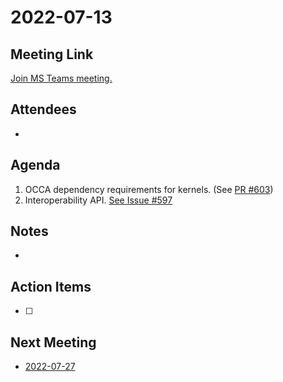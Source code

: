 # 2022-07-13

## Meeting Link

[Join MS Teams meeting.](https://teams.microsoft.com/l/meetup-join/19%3ameeting_OTE5ZWMwMGUtN2I5OS00ZDBjLWE2YzUtOGM1MzE2OWNiMDhk%40thread.v2/0?context=%7b%22Tid%22%3a%220cfca185-25f7-49e3-8ae7-704d5326e285%22%2c%22Oid%22%3a%22e76e8444-bf17-4212-b407-066369e3264c%22%7d)

## Attendees

- 

## Agenda

1. OCCA dependency requirements for kernels. (See [PR \#603](https://github.com/libocca/occa/pull/603))
2. Interoperability API. [See Issue \#597](https://github.com/libocca/occa/issues/597)

## Notes

-

## Action Items

- [ ]

## Next Meeting

- [2022-07-27](2022-07-27.md)